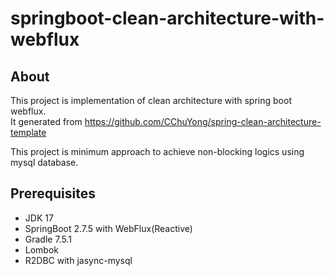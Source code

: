 # springboot-clean-architecture-with-webflux
## About
This project is implementation of clean architecture with spring boot webflux.  
It generated from <https://github.com/CChuYong/spring-clean-architecture-template>  

This project is minimum approach to achieve non-blocking logics using mysql database.

## Prerequisites

* JDK 17
* SpringBoot 2.7.5 with WebFlux(Reactive)
* Gradle 7.5.1
* Lombok
* R2DBC with jasync-mysql
